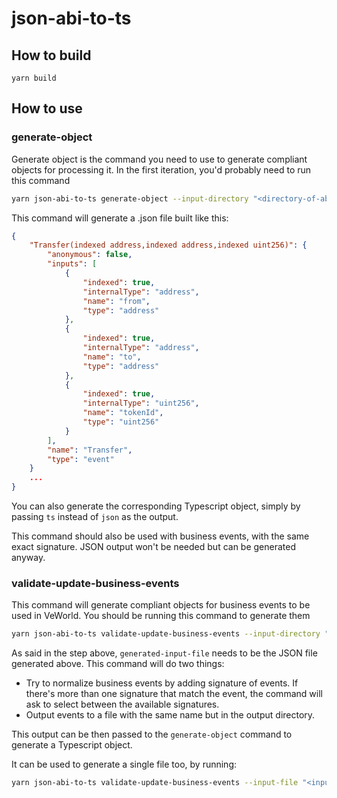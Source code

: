 # json-abi-to-ts

## How to build

`yarn build`

## How to use

### generate-object

Generate object is the command you need to use to generate compliant objects for processing it.
In the first iteration, you'd probably need to run this command

```bash
yarn json-abi-to-ts generate-object --input-directory "<directory-of-abis>" --out-file "<path-of-output-file>" --output json
```

This command will generate a .json file built like this:

```json
{
    "Transfer(indexed address,indexed address,indexed uint256)": {
        "anonymous": false,
        "inputs": [
            {
                "indexed": true,
                "internalType": "address",
                "name": "from",
                "type": "address"
            },
            {
                "indexed": true,
                "internalType": "address",
                "name": "to",
                "type": "address"
            },
            {
                "indexed": true,
                "internalType": "uint256",
                "name": "tokenId",
                "type": "uint256"
            }
        ],
        "name": "Transfer",
        "type": "event"
    }
    ...
}
```

You can also generate the corresponding Typescript object, simply by passing `ts` instead of `json` as the output.

This command should also be used with business events, with the same exact signature. JSON output won't be needed but can be generated anyway.

### validate-update-business-events

This command will generate compliant objects for business events to be used in VeWorld.
You should be running this command to generate them

```bash
yarn json-abi-to-ts validate-update-business-events --input-directory "<directory-of-business-events>" --out-directory "<output-directory-of-business-events>" --generated-event-input-file "<generated-input-file>"
```

As said in the step above, `generated-input-file` needs to be the JSON file generated above.
This command will do two things:
- Try to normalize business events by adding signature of events. If there's more than one signature that match the event, the command will ask to select between the available signatures.
- Output events to a file with the same name but in the output directory.

This output can be then passed to the `generate-object` command to generate a Typescript object.

It can be used to generate a single file too, by running:

```bash
yarn json-abi-to-ts validate-update-business-events --input-file "<input-file>" --out-file "<output-file>" --generated-event-input-file "<generated-input-file>"
```
